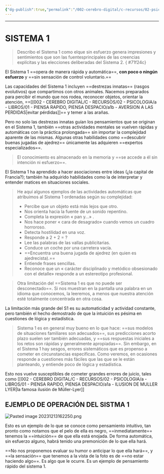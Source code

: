 ```yaml
---
{"dg-publish":true,"permalink":"/002-cerebro-digital/c-recursos/02-psicologia/a-libros/01-piensa-rapido-piensa-despacio/a1-sistema-1/"}
---
```



---
# SISTEMA 1

>Describo el Sistema 1 como elque sin esfuerzo genera impresiones y sentimientos que son las fuentesprincipales de las creencias explícitas y las elecciones deliberadas del Sistema 2.
{ #71f24c}


El Sistema 1 ==opera de manera rápida y automática==, **con poco o ningún esfuerzo** y ==sin sensación de control voluntario.==

Las capacidades del Sistema 1 incluyen ==destrezas innatas== (rasgos evolutivos) que compartimos con otros animales. Nacemos preparados para percibir el mundo que nos rodea, reconocer objetos, orientar la atención, ==[[002 - CEREBRO DIGITAL/C - RECURSOS/02 - PSICOLOGIA/a - LIBROS/01 - PIENSA RAPIDO, PIENSA DESPACIO/a1b - AVERSION A LAS PERDIDAS\|evitar pérdidas]]== y temer a las arañas. 

Pero no solo las destrezas innatas guían los pensamientos que se originan en el Sistema 1, también ==otras actividades mentales se vuelven rápidas y automáticas con la práctica prolongada== sin importar la complejidad aparente de las mismas. Algunas otras habilidades como ==descubrir buenas jugadas de ajedrez== únicamente las adquieren ==expertos especializados==.

> El conocimiento es almacenado en la memoria y ==se accede a él sin intención ni esfuerzo==.

El Sistema 1 ha aprendido a hacer asociaciones entre ideas (¿la capital de Francia?); también ha adquirido habilidades como la de interpretar y entender matices en situaciones sociales.

> He aquí algunos ejemplos de las actividades automáticas que atribuimos al Sistema 1 ordenadas según su complejidad: 
> 
>* Percibe que un objeto está más lejos que otro.
>* Nos orienta hacia la fuente de un sonido repentino.
>* Completa la expresión « pan y...» .
>* Nos hace poner « cara de desagrado» cuando vemos un cuadro horroroso.
>* Detecta hostilidad en una voz.
>* Responde a 2 + 2 = ?
>* Lee las palabras de las vallas publicitarias.
>* Conduce un coche por una carretera vacía.
>* ==Encuentra una buena jugada de ajedrez (en quien es ajedrecista).==
> * Entiende frases sencillas.
> * Reconoce que un « carácter disciplinado y metódico obsesionado con el detalle» responde a un estereotipo profesional.

> Otra limitación del ==Sistema 1 es que no puede ser desconectado==. Si nos muestran en la pantalla una palabra en un idioma que conocemos, la leeremos, a menos que nuestra atención esté totalmente concentrada en otra cosa.

La limitación más grande del S1 es su automaticidad y actividad constante, pero también el hecho demostrado de que la intuición es pésima en cuestiones de lógica y estadística.

> Sistema 1 es en general muy bueno en lo que hace: ==sus modelos de situaciones familiares son adecuados==, sus predicciones acorto plazo suelen ser también adecuadas, y ==sus respuestas iniciales a los retos son rápidas y generalmente apropiadas==. Sin embargo, en el Sistema 1 hay sesgos, errores sistemáticos que es propenso a cometer en circunstancias específicas. Como veremos, en ocasiones responde a cuestiones más fáciles que las que se le están planteando, y entiende poco de lógica y estadística.

Esto nos vuelve susceptibles de cometer grandes errores de juicio, tales como [[002 - CEREBRO DIGITAL/C - RECURSOS/02 - PSICOLOGIA/a - LIBROS/01 - PIENSA RAPIDO, PIENSA DESPACIO/a1a - ILUSION DE MULLER LYER\|la famosa ilusión de Müller-Lyer]]
## EJEMPLO DE OPERACIÓN DEL SISTMA 1
![Pasted image 20231213162250.png](/img/user/900%20-%20ANEXO/Pasted%20image%2020231213162250.png)

Esto es un ejemplo de lo que se conoce como pensamiento intuitivo, tan pronto como notamos que el pelo de ella es negro, ==inmediatamente== tenemos la ==intuición== de que ella está enojada. De forma automática, sin esfuerzo alguno, habrá tenido una premonición de lo que ella hará.

==No nos proponemos evaluar su humor o anticipar lo que ella hará==, y ==la sensación== que tenemos a la vista de la foto es de ==no estar haciendo algo==. Es algo que le ocurre. Es un ejemplo de pensamiento rápido del sistema 1.